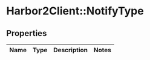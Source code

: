 # Harbor2Client::NotifyType

## Properties
Name | Type | Description | Notes
------------ | ------------- | ------------- | -------------


